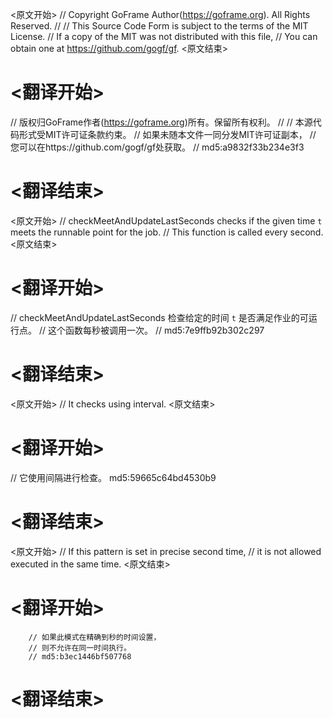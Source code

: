 
<原文开始>
// Copyright GoFrame Author(https://goframe.org). All Rights Reserved.
//
// This Source Code Form is subject to the terms of the MIT License.
// If a copy of the MIT was not distributed with this file,
// You can obtain one at https://github.com/gogf/gf.
<原文结束>

# <翻译开始>
// 版权归GoFrame作者(https://goframe.org)所有。保留所有权利。
//
// 本源代码形式受MIT许可证条款约束。
// 如果未随本文件一同分发MIT许可证副本，
// 您可以在https://github.com/gogf/gf处获取。
// md5:a9832f33b234e3f3
# <翻译结束>


<原文开始>
// checkMeetAndUpdateLastSeconds checks if the given time `t` meets the runnable point for the job.
// This function is called every second.
<原文结束>

# <翻译开始>
// checkMeetAndUpdateLastSeconds 检查给定的时间 `t` 是否满足作业的可运行点。
// 这个函数每秒被调用一次。
// md5:7e9ffb92b302c297
# <翻译结束>


<原文开始>
// It checks using interval.
<原文结束>

# <翻译开始>
// 它使用间隔进行检查。 md5:59665c64bd4530b9
# <翻译结束>


<原文开始>
		// If this pattern is set in precise second time,
		// it is not allowed executed in the same time.
<原文结束>

# <翻译开始>
		// 如果此模式在精确到秒的时间设置，
		// 则不允许在同一时间执行。
		// md5:b3ec1446bf507768
# <翻译结束>


